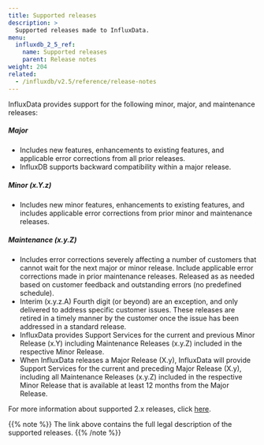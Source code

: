 ```yaml
---
title: Supported releases 
description: >
  Supported releases made to InfluxData. 
menu:
  influxdb_2_5_ref:
    name: Supported releases 
    parent: Release notes
weight: 204
related:
  - /influxdb/v2.5/reference/release-notes
---
```


InfluxData provides support for the following minor, major, and maintenance releases: 

##### Major

- Includes new features, enhancements to existing features, and applicable error corrections from all prior releases.
- InfluxDB supports backward compatibility within a major release.

##### Minor (x.Y.z) 

- Includes new minor features, enhancements to existing features, and includes applicable error corrections from prior minor and maintenance releases. 

##### Maintenance (x.y.Z) 

- Includes error corrections severely affecting a number of customers that cannot wait for the next major or minor release. Include applicable error corrections made in prior maintenance releases. Released as as needed based on customer feedback and outstanding errors (no predefined schedule).
- Interim (x.y.z.A) Fourth digit (or beyond) are an exception, and only delivered to address specific customer issues. These releases are retired in a timely manner by the customer once the issue has been addressed in a standard release.
- InfluxData provides Support Services for the current and previous Minor Release (x.Y) including Maintenance Releases (x.y.Z) included in the respective Minor Release. 
- When InfluxData releases a Major Release (X.y), InfluxData will provide Support Services for the current and preceding Major Release (X.y), including all Maintenance Releases (x.y.Z) included in the respective Minor Release that is available at least 12 months from the Major Release. 

For more information about supported 2.x releases, click [here](https://www.influxdata.com/legal/support-policy/).

{{% note %}}
The link above contains the full legal description of the supported releases. 
{{% /note %}}